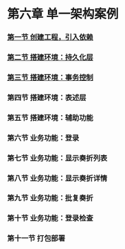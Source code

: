 # 第六章 单一架构案例

### [第一节 创建工程，引入依赖](第六章单一架构案例/第一节%20创建工程，引入依赖.md)

### [第二节 搭建环境：持久化层](第六章单一架构案例/第二节%20搭建环境：持久化层.md)

### [第三节 搭建环境：事务控制](第六章单一架构案例/第三节%20搭建环境：事务控制.md)

### 第四节 搭建环境：表述层

### 第五节 搭建环境：辅助功能

### 第六节 业务功能：登录

### 第七节 业务功能：显示奏折列表

### 第八节 业务功能：显示奏折详情

### 第九节 业务功能：批复奏折

### 第十节 业务功能：登录检查

### 第十一节 打包部署